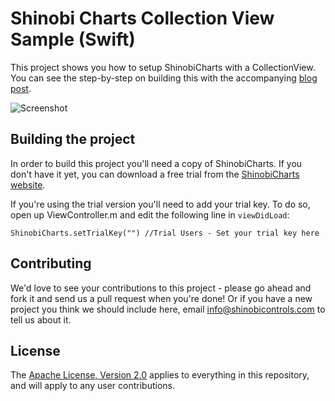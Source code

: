 Shinobi Charts Collection View Sample (Swift)
=====================

This project shows you how to setup ShinobiCharts with a CollectionView. You can see the step-by-step on building this with the accompanying [blog post](http://www.shinobicontrols.com/blog).

![Screenshot](screenshot.png?raw=true)

Building the project
------------------

In order to build this project you'll need a copy of ShinobiCharts. If you don't have it yet, you can download a free trial from the [ShinobiCharts website](http://www.shinobicontrols.com/ios/shinobicharts).

If you're using the trial version you'll need to add your trial key. To do so, open up ViewController.m and edit the following line in `viewDidLoad`:

    ShinobiCharts.setTrialKey("") //Trial Users - Set your trial key here

Contributing
------------

We'd love to see your contributions to this project - please go ahead and fork it and send us a pull request when you're done! Or if you have a new project you think we should include here, email info@shinobicontrols.com to tell us about it.

License
-------

The [Apache License, Version 2.0](license.txt) applies to everything in this repository, and will apply to any user contributions.
